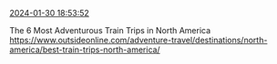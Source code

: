 [2024-01-30 18:53:52](https://mstdn.social/@hill_wanderer/111846413570848675)

The 6 Most Adventurous Train Trips in North America <a href="https://www.outsideonline.com/adventure-travel/destinations/north-america/best-train-trips-north-america/" target="_blank" rel="nofollow noopener noreferrer" translate="no">https://www.outsideonline.com/adventure-travel/destinations/north-america/best-train-trips-north-america/</a>